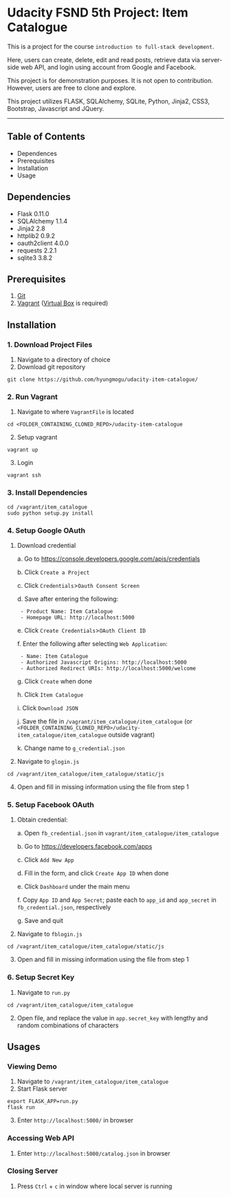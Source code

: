 # Udacity FSND 5th Project: Item Catalogue

This is a project for the course `introduction to full-stack development`. 

Here, users can create, delete, edit and read posts, retrieve data via server-side web API, and login using account from Google and Facebook. 

This project is for demonstration purposes. It is not open to contribution. However, users are free to clone and explore.

This project utilizes FLASK, SQLAlchemy, SQLite, Python, Jinja2, CSS3, Bootstrap, Javascript and JQuery.

---

## Table of Contents
* Dependences
* Prerequisites
* Installation
* Usage

## Dependencies
- Flask 0.11.0
- SQLAlchemy 1.1.4
- Jinja2 2.8
- httplib2 0.9.2
- oauth2client 4.0.0
- requests 2.2.1
- sqlite3 3.8.2

## Prerequisites
1. [Git](https://www.atlassian.com/git/tutorials/install-git)
2. [Vagrant](https://www.vagrantup.com/downloads.html) ([Virtual Box](https://www.virtualbox.org/) is required)

## Installation
### 1. Download Project Files

1. Navigate to a directory of choice
2. Download git repository
```
git clone https://github.com/hyungmogu/udacity-item-catalogue/
```

### 2. Run Vagrant

1. Navigate to where `VagrantFile` is located
```
cd <FOLDER_CONTAINING_CLONED_REPO>/udacity-item-catalogue
```
2. Setup vagrant
```
vagrant up
```
3. Login
```
vagrant ssh
```

### 3. Install Dependencies
```
cd /vagrant/item_catalogue
sudo python setup.py install
```

### 4. Setup Google OAuth

1. Download credential

   a. Go to https://console.developers.google.com/apis/credentials
   
   b. Click `Create a Project`
   
   c. Click `Credentials`>`Oauth Consent Screen`
   
   d. Save after entering the following:

        - Product Name: Item Catalogue
        - Homepage URL: http://localhost:5000

   e. Click `Create Credentials`>`OAuth Client ID`
   
   f. Enter the following after selecting `Web Application`:
 
        - Name: Item Catalogue
        - Authorized Javascript Origins: http://localhost:5000
        - Authorized Redirect URIs: http://localhost:5000/welcome

   g. Click `Create` when done
   
   h. Click `Item Catalogue`
   
   i. Click `Download JSON` 
   
   j. Save the file in `/vagrant/item_catalogue/item_catalogue` (or `<FOLDER_CONTAINING_CLONED_REPO>/udacity-item_catalogue/item_catalogue` outside vagrant)
   
   k. Change name to `g_credential.json`

3. Navigate to `glogin.js`
```
cd /vagrant/item_catalogue/item_catalogue/static/js
```
4. Open and fill in missing information using the file from step 1

### 5. Setup Facebook OAuth

1. Obtain credential:

   a. Open `fb_credential.json` in `vagrant/item_catalogue/item_catalogue` 

   b. Go to https://developers.facebook.com/apps
   
   c. Click `Add New App`
   
   d. Fill in the form, and click `Create App ID` when done
   
   e. Click `Dashboard` under the main menu
   
   f. Copy `App ID` and `App Secret`; paste each to `app_id` and `app_secret` in `fb_credential.json`, respectively
   
   g. Save and quit
   
2. Navigate to `fblogin.js`
```
cd /vagrant/item_catalogue/item_catalogue/static/js
```
3. Open and fill in missing information using the file from step 1

### 6. Setup Secret Key

1. Navigate to `run.py`
```
cd /vagrant/item_catalogue/item_catalogue
```

2. Open file, and replace the value in `app.secret_key` with lengthy and random combinations of characters

## Usages

### Viewing Demo
1. Navigate to `/vagrant/item_catalogue/item_catalogue`
2. Start Flask server
```
export FLASK_APP=run.py
flask run
```
3. Enter `http://localhost:5000/` in browser

### Accessing Web API
1. Enter `http://localhost:5000/catalog.json` in browser


### Closing Server

1. Press `Ctrl` + `c` in window where local server is running
